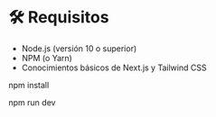 # 🛠️ Requisitos
- Node.js (versión 10 o superior)
- NPM (o Yarn)
- Conocimientos básicos de Next.js y Tailwind CSS


npm install

npm run dev

